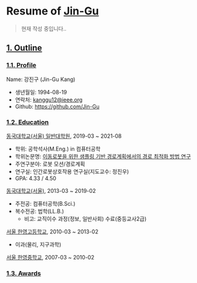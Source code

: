 # Resume of [Jin-Gu](https://github.com/Jin-Gu)
> 현재 작성 중입니다..

## [1. Outline](null)
### [1.1. Profile](null)
Name: 강진구 (Jin-Gu Kang)
  - 생년월일: 1994-08-19
  - 연락처: kanggu12@ieee.org
  - Github: https://github.com/Jin-Gu

### [1.2. Education](null)
[동국대학교(서울) 일반대학원](null), 2019-03 ~ 2021-08
  - 학위: 공학석사(M.Eng.) in 컴퓨터공학
  - 학위논문명: [이동로봇을 위한 샘플링 기반 경로계획에서의 경로 최적화 방법 연구](null)
  - 주연구분야: 로봇 모션/경로계획
  - 연구실: 인간로봇상호작용 연구실(지도교수: 정진우)
  - GPA: 4.33 / 4.50

[동국대학교(서울)](null), 2013-03 ~ 2019-02
  - 주전공: 컴퓨터공학(B.Sci.)
  - 복수전공: 법학(LL.B.)
    - 비고: 교직이수 과정(정보, 일반사회) 수료(중등교사2급)

[서울 한영고등학교](null), 2010-03 ~ 2013-02
  - 이과(물리, 지구과학)

[서울 한영중학교](null), 2007-03 ~ 2010-02

### [1.3. Awards](Null)
